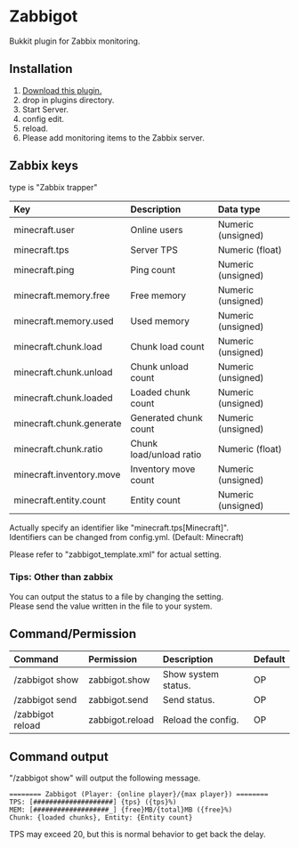 # Zabbigot
Bukkit plugin for Zabbix monitoring.

## Installation
1. [Download this plugin.](https://github.com/HimaJyun/Zabbigot/releases/latest "Get Zabbigot")
2. drop in plugins directory.
3. Start Server.
4. config edit.
5. reload.
6. Please add monitoring items to the Zabbix server.

## Zabbix keys
type is "Zabbix trapper"

|Key                  |Description |Data type         |
|:--------------------|:-----------|:-----------------|
|minecraft.user       |Online users|Numeric (unsigned)|
|minecraft.tps        |Server TPS  |Numeric (float)   |
|minecraft.ping       |Ping count  |Numeric (unsigned)|
|minecraft.memory.free|Free memory |Numeric (unsigned)|
|minecraft.memory.used|Used memory |Numeric (unsigned)|
|minecraft.chunk.load    |Chunk load count       |Numeric (unsigned)|
|minecraft.chunk.unload  |Chunk unload count     |Numeric (unsigned)|
|minecraft.chunk.loaded  |Loaded chunk count     |Numeric (unsigned)|
|minecraft.chunk.generate|Generated chunk count  |Numeric (unsigned)|
|minecraft.chunk.ratio   |Chunk load/unload ratio|Numeric (float)   |
|minecraft.inventory.move|Inventory move count   |Numeric (unsigned)|
|minecraft.entity.count  |Entity count           |Numeric (unsigned)|

Actually specify an identifier like "minecraft.tps[Minecraft]".  
Identifiers can be changed from config.yml. (Default: Minecraft)

Please refer to "zabbigot_template.xml" for actual setting.

### Tips: Other than zabbix
You can output the status to a file by changing the setting.  
Please send the value written in the file to your system.

## Command/Permission
|Command         |Permission     |Description        |Default|
|:---------------|:--------------|:------------------|:------|
|/zabbigot show  |zabbigot.show  |Show system status.|OP     |
|/zabbigot send  |zabbigot.send  |Send status.       |OP     |
|/zabbigot reload|zabbigot.reload|Reload the config. |OP     |

## Command output
"/zabbigot show" will output the following message.

```
======== Zabbigot (Player: {online player}/{max player}) ========
TPS: [####################] {tps} ({tps}%)
MEM: [###################_] {free}MB/{total}MB ({free}%)
Chunk: {loaded chunks}, Entity: {Entity count}
```

TPS may exceed 20, but this is normal behavior to get back the delay.
